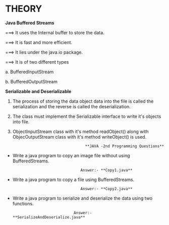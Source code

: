 # THEORY

**Java Buffered Streams**

===> It uses the Internal buffer to store the data.

===> It is fast and more efficient.

===> It lies under the java.io package.

===> It is of two different types

a. BufferedInputStream

b. BufferedOutputStream

**Serializable and Deserializable**

1.  The process of storing the data object data into the file is called the serialization and the reverse is called the deserialization.

2.  The class must implement the Serializable interface to write it's objects into file.

3.  ObjectInputStream class with it's method readObject() along with ObjecOutputStream class with it's method writeObject() is used.

                                        **JAVA -2nd Programming Questions**

- Write a java program to copy an image file without using BufferedStreams.

                                    Answer:- **Copy1.java**

* Write a java program to copy a file using BufferedStreams.

                                    Answer:- **Copy2.java**

* Write a java program to serialize and deserialize the data using two functions.

                                 Answer:- **SerializeAndDeserialize.java**

